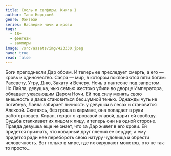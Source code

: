 ```yaml
---
title: Смоль и сапфиры. Книга 1
author: Таня Нордсвей
genre: Фэнтези
series: Наследие ночи и крови
tags:
  - 18+
  - фэнтези
  - вампиры
image: /src/assets/img/423330.jpeg
have: true
read: false
---
```

Боги преподнесли Дар обоим. И теперь ее преследует смерть, а его — кровь и одиночество. Саяра — мир, в котором поклоняются пяти богам: Рассвету, Утру, Дню, Закату и Вечеру. Ночь в пантеоне под запретом. Но Лайла, девушка, чью семью жестоко убили во дворце Императора, обладает ужасающим Даром Ночи. Ей под силу менять свою внешность и даже становиться бесшумной тенью. Однажды чуть не погибнув, Лайла забирает личность у девушки в лесах и становится Алексой. Скитаясь, без гроша в кармане, она попадает в руки работорговцев. Киран, герцог с кровавой славой, дарит ей свободу. Судьба сталкивает их лицом к лицу, и теперь они на одной стороне. Правда девушка еще не знает, что за Дар живет в его крови. Ей придется признать, что коварный друг пленил ее сердце, а ему придется ради нее перебороть свою натуру чудовища и обрести человечность. Вот только в мире, где их окружают монстры, это не так-то просто...
